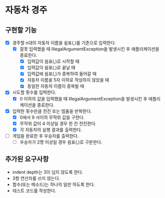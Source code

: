 # 자동차 경주

## 구현할 기능
- [x] 경주할 n대의 자동차 이름을 쉼표(,)를 기준으로 입력한다.
  - [x] 잘못 입력했을 때 IllegalArgumentException을 발생시킨 후 애플리케이션을 종료한다.
    - [x] 입력값이 쉼표(,)로 시작할 때
    - [x] 입력값이 쉼표(,)로 끝날 때
    - [x] 입력값에 쉼표(,)가 중복하여 들어갈 때
    - [x] 자동차 이름을 5자 이하로 작성하지 않았을 때 
    - [x] 동일한 자동차 이름이 중복될 때
- [x] 시도할 횟수를 입력한다.
  - [x] 0 이하의 값을 입력했을 때 IllegalArgumentException을 발생시킨 후 애플리케이션을 종료한다.
- [x] 입력한 횟수만큼 전진 또는 멈춤을 반복한다.
  - [x] 0에서 9 사이의 무작위 값을 구한다.
  - [x] 무작위 값이 4 이상일 경우 한 칸 전진한다.
  - [x] 각 자동차의 실행 결과를 출력한다.
- [ ] 게임을 완료한 후 우승자를 출력한다.
  - [ ] 우승자가 2명 이상일 경우 쉼표(,)로 구분한다.

## 추가된 요구사항
- indent depth는 3이 넘지 않도록 한다.
- 3항 연산자를 쓰지 않는다.
- 함수(또는 메소드)는 하나의 일만 하도록 한다.
- 테스트 코드를 작성한다.